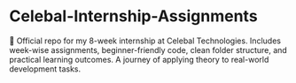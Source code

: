 # Celebal-Internship-Assignments
🚀 Official repo for my 8-week internship at Celebal Technologies. Includes week-wise assignments, beginner-friendly code, clean folder structure, and practical learning outcomes. A journey of applying theory to real-world development tasks.
